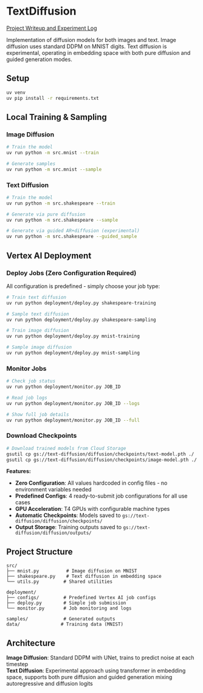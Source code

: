 # TextDiffusion

[Project Writeup and Experiment Log](https://liamconnell.github.io/TinyDiffusionModels/)

Implementation of diffusion models for both images and text. Image diffusion uses standard DDPM on MNIST digits. Text diffusion is experimental, operating in embedding space with both pure diffusion and guided generation modes.

## Setup

```bash
uv venv
uv pip install -r requirements.txt
```

## Local Training & Sampling

### Image Diffusion

```bash
# Train the model
uv run python -m src.mnist --train

# Generate samples
uv run python -m src.mnist --sample
```

### Text Diffusion 

```bash
# Train the model
uv run python -m src.shakespeare --train

# Generate via pure diffusion
uv run python -m src.shakespeare --sample

# Generate via guided AR+diffusion (experimental)
uv run python -m src.shakespeare --guided_sample
```

## Vertex AI Deployment

### Deploy Jobs (Zero Configuration Required)

All configuration is predefined - simply choose your job type:

```bash
# Train text diffusion
uv run python deployment/deploy.py shakespeare-training

# Sample text diffusion  
uv run python deployment/deploy.py shakespeare-sampling

# Train image diffusion
uv run python deployment/deploy.py mnist-training

# Sample image diffusion
uv run python deployment/deploy.py mnist-sampling
```

### Monitor Jobs

```bash
# Check job status
uv run python deployment/monitor.py JOB_ID

# Read job logs
uv run python deployment/monitor.py JOB_ID --logs

# Show full job details
uv run python deployment/monitor.py JOB_ID --full
```

### Download Checkpoints

```bash
# Download trained models from Cloud Storage
gsutil cp gs://text-diffusion/diffusion/checkpoints/text-model.pth ./
gsutil cp gs://text-diffusion/diffusion/checkpoints/image-model.pth ./
```

**Features:**
- **Zero Configuration**: All values hardcoded in config files - no environment variables needed
- **Predefined Configs**: 4 ready-to-submit job configurations for all use cases
- **GPU Acceleration**: T4 GPUs with configurable machine types
- **Automatic Checkpoints**: Models saved to `gs://text-diffusion/diffusion/checkpoints/`
- **Output Storage**: Training outputs saved to `gs://text-diffusion/diffusion/outputs/`

## Project Structure

```
src/
├── mnist.py          # Image diffusion on MNIST
├── shakespeare.py    # Text diffusion in embedding space
└── utils.py         # Shared utilities

deployment/
├── configs/         # Predefined Vertex AI job configs
├── deploy.py        # Simple job submission
└── monitor.py       # Job monitoring and logs

samples/             # Generated outputs
data/               # Training data (MNIST)
```

## Architecture

**Image Diffusion**: Standard DDPM with UNet, trains to predict noise at each timestep  
**Text Diffusion**: Experimental approach using transformer in embedding space, supports both pure diffusion and guided generation mixing autoregressive and diffusion logits